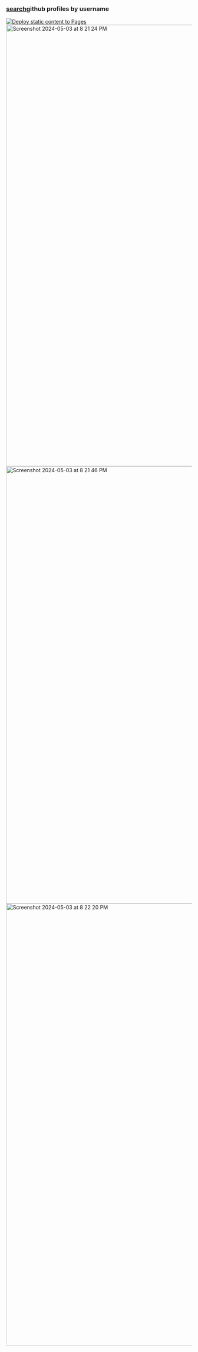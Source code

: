 ### <a href="https://git-profiles-api.vercel.app">search</a>github profiles by username
[![Deploy static content to Pages](https://github.com/sudo-self/github-profiles/actions/workflows/static.yml/badge.svg)](https://github.com/sudo-self/github-profiles/actions/workflows/static.yml)
<img width="1194" alt="Screenshot 2024-05-03 at 8 21 24 PM" src="https://github.com/sudo-self/github-profiles/assets/119916323/b5529c5e-0d9e-42ec-bdc9-c35a50935581">
<img width="1182" alt="Screenshot 2024-05-03 at 8 21 46 PM" src="https://github.com/sudo-self/github-profiles/assets/119916323/489461db-3e6b-4388-b8e0-df255b04d550">
<img width="1196" alt="Screenshot 2024-05-03 at 8 22 20 PM" src="https://github.com/sudo-self/github-profiles/assets/119916323/8023c7a0-325c-4778-ae62-149ece63002d">
